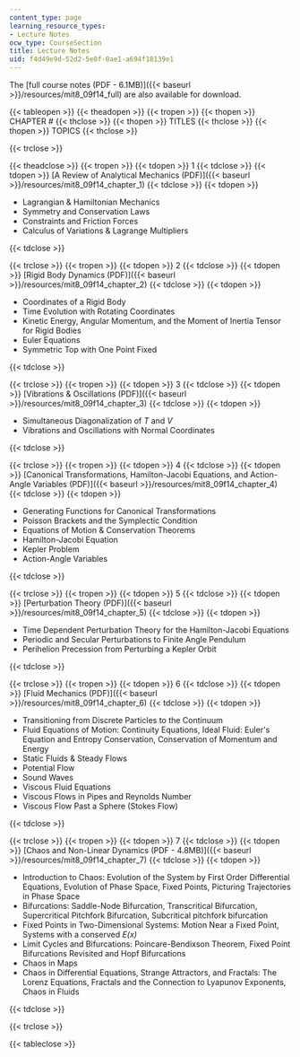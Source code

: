 ```yaml
---
content_type: page
learning_resource_types:
- Lecture Notes
ocw_type: CourseSection
title: Lecture Notes
uid: f4d49e9d-52d2-5e0f-0ae1-a694f18139e1
---
```


The [full course notes (PDF - 6.1MB)]({{< baseurl >}}/resources/mit8_09f14_full) are also available for download.

{{< tableopen >}}
{{< theadopen >}}
{{< tropen >}}
{{< thopen >}}
CHAPTER #
{{< thclose >}}
{{< thopen >}}
TITLES
{{< thclose >}}
{{< thopen >}}
TOPICS
{{< thclose >}}

{{< trclose >}}

{{< theadclose >}}
{{< tropen >}}
{{< tdopen >}}
1
{{< tdclose >}}
{{< tdopen >}}
[A Review of Analytical Mechanics (PDF)]({{< baseurl >}}/resources/mit8_09f14_chapter_1)
{{< tdclose >}}
{{< tdopen >}}


*   Lagrangian & Hamiltonian Mechanics
*   Symmetry and Conservation Laws
*   Constraints and Friction Forces
*   Calculus of Variations & Lagrange Multipliers


{{< tdclose >}}

{{< trclose >}}
{{< tropen >}}
{{< tdopen >}}
2
{{< tdclose >}}
{{< tdopen >}}
[Rigid Body Dynamics (PDF)]({{< baseurl >}}/resources/mit8_09f14_chapter_2)
{{< tdclose >}}
{{< tdopen >}}


*   Coordinates of a Rigid Body
*   Time Evolution with Rotating Coordinates
*   Kinetic Energy, Angular Momentum, and the Moment of Inertia Tensor for Rigid Bodies
*   Euler Equations
*   Symmetric Top with One Point Fixed


{{< tdclose >}}

{{< trclose >}}
{{< tropen >}}
{{< tdopen >}}
3
{{< tdclose >}}
{{< tdopen >}}
[Vibrations & Oscillations (PDF)]({{< baseurl >}}/resources/mit8_09f14_chapter_3)
{{< tdclose >}}
{{< tdopen >}}


*   Simultaneous Diagonalization of _T_ and _V_
*   Vibrations and Oscillations with Normal Coordinates


{{< tdclose >}}

{{< trclose >}}
{{< tropen >}}
{{< tdopen >}}
4
{{< tdclose >}}
{{< tdopen >}}
[Canonical Transformations, Hamilton-Jacobi Equations, and Action-Angle Variables (PDF)]({{< baseurl >}}/resources/mit8_09f14_chapter_4)
{{< tdclose >}}
{{< tdopen >}}


*   Generating Functions for Canonical Transformations
*   Poisson Brackets and the Symplectic Condition
*   Equations of Motion & Conservation Theorems
*   Hamilton-Jacobi Equation
*   Kepler Problem
*   Action-Angle Variables


{{< tdclose >}}

{{< trclose >}}
{{< tropen >}}
{{< tdopen >}}
5
{{< tdclose >}}
{{< tdopen >}}
[Perturbation Theory (PDF)]({{< baseurl >}}/resources/mit8_09f14_chapter_5)
{{< tdclose >}}
{{< tdopen >}}


*   Time Dependent Perturbation Theory for the Hamilton-Jacobi Equations
*   Periodic and Secular Perturbations to Finite Angle Pendulum
*   Perihelion Precession from Perturbing a Kepler Orbit


{{< tdclose >}}

{{< trclose >}}
{{< tropen >}}
{{< tdopen >}}
6
{{< tdclose >}}
{{< tdopen >}}
[Fluid Mechanics (PDF)]({{< baseurl >}}/resources/mit8_09f14_chapter_6)
{{< tdclose >}}
{{< tdopen >}}


*   Transitioning from Discrete Particles to the Continuum
*   Fluid Equations of Motion: Continuity Equations, Ideal Fluid: Euler's Equation and Entropy Conservation, Conservation of Momentum and Energy
*   Static Fluids & Steady Flows
*   Potential Flow
*   Sound Waves
*   Viscous Fluid Equations
*   Viscous Flows in Pipes and Reynolds Number
*   Viscous Flow Past a Sphere (Stokes Flow)


{{< tdclose >}}

{{< trclose >}}
{{< tropen >}}
{{< tdopen >}}
7
{{< tdclose >}}
{{< tdopen >}}
[Chaos and Non-Linear Dynamics (PDF - 4.8MB)]({{< baseurl >}}/resources/mit8_09f14_chapter_7)
{{< tdclose >}}
{{< tdopen >}}


*   Introduction to Chaos: Evolution of the System by First Order Differential Equations, Evolution of Phase Space, Fixed Points, Picturing Trajectories in Phase Space
*   Bifurcations: Saddle-Node Bifurcation, Transcritical Bifurcation, Supercritical Pitchfork Bifurcation, Subcritical pitchfork bifurcation
*   Fixed Points in Two-Dimensional Systems: Motion Near a Fixed Point, Systems with a conserved _E(x)_
*   Limit Cycles and Bifurcations: Poincare-Bendixson Theorem, Fixed Point Bifurcations Revisited and Hopf Bifurcations
*   Chaos in Maps
*   Chaos in Differential Equations, Strange Attractors, and Fractals: The Lorenz Equations, Fractals and the Connection to Lyapunov Exponents, Chaos in Fluids


{{< tdclose >}}

{{< trclose >}}

{{< tableclose >}}